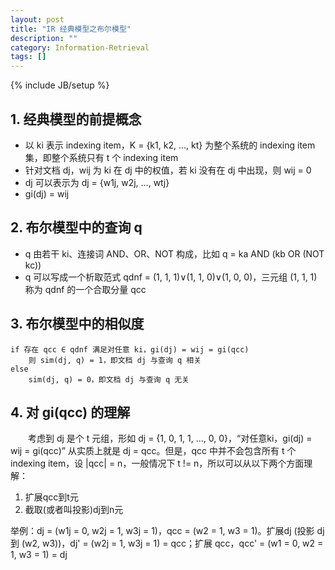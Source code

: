 ```yaml
---
layout: post
title: "IR 经典模型之布尔模型"
description: ""
category: Information-Retrieval
tags: []
---
```

{% include JB/setup %}

## 1. 经典模型的前提概念

* 以 ki 表示 indexing item，K = {k1, k2, …, kt} 为整个系统的 indexing item 集，即整个系统只有 t 个 indexing item  
* 针对文档 dj，wij 为 ki 在 dj 中的权值，若 ki 没有在 dj 中出现，则 wij = 0  
* dj 可以表示为 dj = {w1j, w2j, …, wtj}
* gi(dj) = wij

## 2. 布尔模型中的查询 q

* q 由若干 ki、连接词 AND、OR、NOT 构成，比如 q = ka AND (kb OR (NOT kc))  
* q 可以写成一个析取范式 qdnf = (1, 1, 1)∨(1, 1, 0)∨(1, 0, 0)，三元组 (1, 1, 1) 称为 qdnf 的一个合取分量 qcc  

## 3. 布尔模型中的相似度

```
if 存在 qcc ∈ qdnf 满足对任意 ki，gi(dj) = wij = gi(qcc) 
	则 sim(dj, q) = 1，即文档 dj 与查询 q 相关  
else 
	sim(dj, q) = 0，即文档 dj 与查询 q 无关 
```

## 4. 对 gi(qcc) 的理解

　　考虑到 dj 是个 t 元组，形如 dj = {1, 0, 1, 1, ..., 0, 0}，“对任意ki，gi(dj) = wij = gi(qcc)” 从实质上就是 dj = qcc。但是，qcc 中并不会包含所有 t 个 indexing item，设 \|qcc\| = n，一般情况下 t != n，所以可以从以下两个方面理解：

1. 扩展qcc到t元  
2. 截取(或者叫投影)dj到n元  

举例：dj = (w1j = 0, w2j = 1, w3j = 1)，qcc = (w2 = 1, w3 = 1)。扩展dj (投影 dj 到 (w2, w3))，dj' = (w2j = 1, w3j = 1) = qcc；扩展 qcc，qcc' = (w1 = 0, w2 = 1, w3 = 1) = dj
